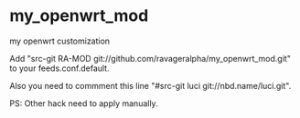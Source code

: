my_openwrt_mod
==============

my openwrt customization

Add "src-git RA-MOD git://github.com/ravageralpha/my_openwrt_mod.git" to your feeds.conf.default.

Also you need to commment this line "#src-git luci git://nbd.name/luci.git".

PS: Other hack need to apply manually.